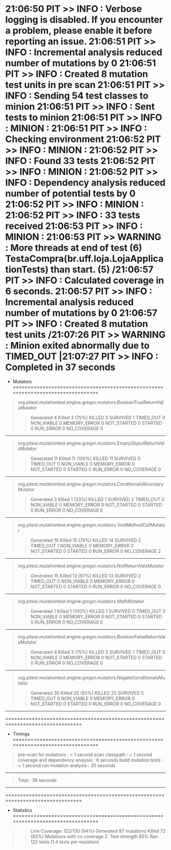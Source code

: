 21:06:50 PIT >> INFO : Verbose logging is disabled. If you encounter a problem, please enable it before reporting an issue.
21:06:51 PIT >> INFO : Incremental analysis reduced number of mutations by 0
21:06:51 PIT >> INFO : Created  8 mutation test units in pre scan
21:06:51 PIT >> INFO : Sending 54 test classes to minion
21:06:51 PIT >> INFO : Sent tests to minion
21:06:51 PIT >> INFO : MINION : 21:06:51 PIT >> INFO : Checking environment
21:06:52 PIT >> INFO : MINION : 21:06:52 PIT >> INFO : Found  33 tests
21:06:52 PIT >> INFO : MINION : 21:06:52 PIT >> INFO : Dependency analysis reduced number of potential tests by 0
21:06:52 PIT >> INFO : MINION : 21:06:52 PIT >> INFO : 33 tests received
21:06:53 PIT >> INFO : MINION : 21:06:53 PIT >> WARNING : More threads at end of test (6) TestaCompra(br.uff.loja.LojaApplicationTests) than start. (5)
/21:06:57 PIT >> INFO : Calculated coverage in 6 seconds.
21:06:57 PIT >> INFO : Incremental analysis reduced number of mutations by 0
21:06:57 PIT >> INFO : Created  8 mutation test units
/21:07:26 PIT >> WARNING : Minion exited abnormally due to TIMED_OUT
|21:07:27 PIT >> INFO : Completed in 37 seconds
================================================================================
- Mutators
================================================================================
> org.pitest.mutationtest.engine.gregor.mutators.BooleanTrueReturnValsMutator
>> Generated 4 Killed 3 (75%)
> KILLED 3 SURVIVED 1 TIMED_OUT 0 NON_VIABLE 0 
> MEMORY_ERROR 0 NOT_STARTED 0 STARTED 0 RUN_ERROR 0 
> NO_COVERAGE 0 
--------------------------------------------------------------------------------
> org.pitest.mutationtest.engine.gregor.mutators.EmptyObjectReturnValsMutator
>> Generated 11 Killed 11 (100%)
> KILLED 11 SURVIVED 0 TIMED_OUT 0 NON_VIABLE 0 
> MEMORY_ERROR 0 NOT_STARTED 0 STARTED 0 RUN_ERROR 0 
> NO_COVERAGE 0 
--------------------------------------------------------------------------------
> org.pitest.mutationtest.engine.gregor.mutators.ConditionalsBoundaryMutator
>> Generated 3 Killed 1 (33%)
> KILLED 1 SURVIVED 2 TIMED_OUT 0 NON_VIABLE 0 
> MEMORY_ERROR 0 NOT_STARTED 0 STARTED 0 RUN_ERROR 0 
> NO_COVERAGE 0 
--------------------------------------------------------------------------------
> org.pitest.mutationtest.engine.gregor.mutators.VoidMethodCallMutator
>> Generated 19 Killed 15 (79%)
> KILLED 14 SURVIVED 2 TIMED_OUT 1 NON_VIABLE 0 
> MEMORY_ERROR 0 NOT_STARTED 0 STARTED 0 RUN_ERROR 0 
> NO_COVERAGE 2 
--------------------------------------------------------------------------------
> org.pitest.mutationtest.engine.gregor.mutators.NullReturnValsMutator
>> Generated 15 Killed 13 (87%)
> KILLED 13 SURVIVED 2 TIMED_OUT 0 NON_VIABLE 0 
> MEMORY_ERROR 0 NOT_STARTED 0 STARTED 0 RUN_ERROR 0 
> NO_COVERAGE 0 
--------------------------------------------------------------------------------
> org.pitest.mutationtest.engine.gregor.mutators.MathMutator
>> Generated 1 Killed 1 (100%)
> KILLED 1 SURVIVED 0 TIMED_OUT 0 NON_VIABLE 0 
> MEMORY_ERROR 0 NOT_STARTED 0 STARTED 0 RUN_ERROR 0 
> NO_COVERAGE 0 
--------------------------------------------------------------------------------
> org.pitest.mutationtest.engine.gregor.mutators.BooleanFalseReturnValsMutator
>> Generated 4 Killed 3 (75%)
> KILLED 3 SURVIVED 1 TIMED_OUT 0 NON_VIABLE 0 
> MEMORY_ERROR 0 NOT_STARTED 0 STARTED 0 RUN_ERROR 0 
> NO_COVERAGE 0 
--------------------------------------------------------------------------------
> org.pitest.mutationtest.engine.gregor.mutators.NegateConditionalsMutator
>> Generated 30 Killed 25 (83%)
> KILLED 25 SURVIVED 5 TIMED_OUT 0 NON_VIABLE 0 
> MEMORY_ERROR 0 NOT_STARTED 0 STARTED 0 RUN_ERROR 0 
> NO_COVERAGE 0 
--------------------------------------------------------------------------------
================================================================================
- Timings
================================================================================
> pre-scan for mutations : < 1 second
> scan classpath : < 1 second
> coverage and dependency analysis : 6 seconds
> build mutation tests : < 1 second
> run mutation analysis : 30 seconds
--------------------------------------------------------------------------------
> Total  : 36 seconds
--------------------------------------------------------------------------------
================================================================================
- Statistics
================================================================================
>> Line Coverage: 122/130 (94%)
>> Generated 87 mutations Killed 72 (83%)
>> Mutations with no coverage 2. Test strength 85%
>> Ran 122 tests (1.4 tests per mutation)
